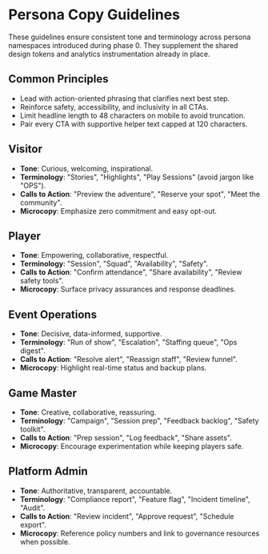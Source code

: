 # Persona Copy Guidelines

These guidelines ensure consistent tone and terminology across persona namespaces introduced during phase 0. They supplement the shared design tokens and analytics instrumentation already in place.

## Common Principles

- Lead with action-oriented phrasing that clarifies next best step.
- Reinforce safety, accessibility, and inclusivity in all CTAs.
- Limit headline length to 48 characters on mobile to avoid truncation.
- Pair every CTA with supportive helper text capped at 120 characters.

## Visitor

- **Tone**: Curious, welcoming, inspirational.
- **Terminology**: "Stories", "Highlights", "Play Sessions" (avoid jargon like "OPS").
- **Calls to Action**: "Preview the adventure", "Reserve your spot", "Meet the community".
- **Microcopy**: Emphasize zero commitment and easy opt-out.

## Player

- **Tone**: Empowering, collaborative, respectful.
- **Terminology**: "Session", "Squad", "Availability", "Safety".
- **Calls to Action**: "Confirm attendance", "Share availability", "Review safety tools".
- **Microcopy**: Surface privacy assurances and response deadlines.

## Event Operations

- **Tone**: Decisive, data-informed, supportive.
- **Terminology**: "Run of show", "Escalation", "Staffing queue", "Ops digest".
- **Calls to Action**: "Resolve alert", "Reassign staff", "Review funnel".
- **Microcopy**: Highlight real-time status and backup plans.

## Game Master

- **Tone**: Creative, collaborative, reassuring.
- **Terminology**: "Campaign", "Session prep", "Feedback backlog", "Safety toolkit".
- **Calls to Action**: "Prep session", "Log feedback", "Share assets".
- **Microcopy**: Encourage experimentation while keeping players safe.

## Platform Admin

- **Tone**: Authoritative, transparent, accountable.
- **Terminology**: "Compliance report", "Feature flag", "Incident timeline", "Audit".
- **Calls to Action**: "Review incident", "Approve request", "Schedule export".
- **Microcopy**: Reference policy numbers and link to governance resources when possible.

